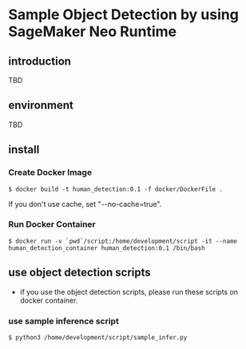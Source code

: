 # Sample Object Detection by using SageMaker Neo Runtime

## introduction

TBD

## environment

TBD

## install

### Create Docker Image

```
$ docker build -t human_detection:0.1 -f docker/DockerFile .
```

If you don't use cache, set "--no-cache=true".

### Run Docker Container

```
$ docker run -v `pwd`/script:/home/development/script -it --name human_detection_container human_detection:0.1 /bin/bash
```

## use object detection scripts

* if you use the object detection scripts, please run these scripts on docker container.

### use sample inference script


```
$ python3 /home/development/script/sample_infer.py
```
